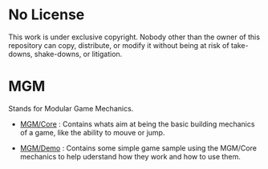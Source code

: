 # No License
This work is under exclusive copyright. 
Nobody other than the owner of this repository can copy, distribute, or modify it without being at risk of take-downs, shake-downs, or litigation.

# MGM
Stands for Modular Game Mechanics.

* [MGM/Core](./MGM/Assets/MGM/Core) : Contains whats aim at being the basic building mechanics of a game, like the ability to mouve or jump.

* [MGM/Demo](./MGM/Assets/MGM/Demo) : Contains some simple game sample using the MGM/Core mechanics to help uderstand how they work and how to use them.

